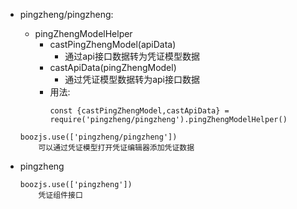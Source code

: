 - pingzheng/pingzheng:
    - pingZhengModelHelper
        - castPingZhengModel(apiData)
            - 通过api接口数据转为凭证模型数据
        - castApiData(pingZhengModel)
            - 通过凭证模型数据转为api接口数据
        - 用法:
            ```
            const {castPingZhengModel,castApiData} = require('pingzheng/pingzheng').pingZhengModelHelper()
            ```

    ```
    boozjs.use(['pingzheng/pingzheng'])
        可以通过凭证模型打开凭证编辑器添加凭证数据
    ```


- pingzheng
    ```
    boozjs.use(['pingzheng'])
        凭证组件接口
    ```
